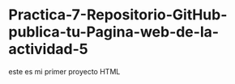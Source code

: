 # Practica-7-Repositorio-GitHub-publica-tu-Pagina-web-de-la-actividad-5
este es mi primer proyecto HTML 
